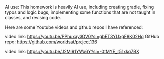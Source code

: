 AI use: This homework is heavily AI use, including creating gradle, fixing typos and logic bugs, implementing some functions that are not taught in classes, and revising code.

Here are some Youtube videos and github repos I have referenced: 

video link: https://youtu.be/PPhuxay3OV0?si=gbET3YUxgF8K02Hq
GitHub repo: https://github.com/worldsat/project136

video link: https://youtu.be/J2Ml91YWx6Y?si=-0tMYE_r51xkq7BX
